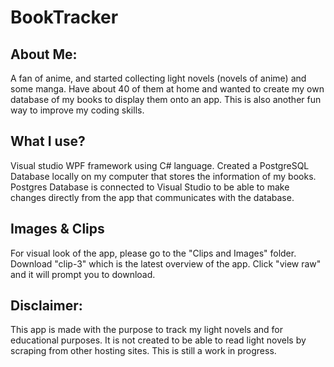 # BookTracker

## About Me:
A fan of anime, and started collecting light novels (novels of anime) and some manga. Have about 40 of them at home and wanted to create my own database of my books to display them onto an app. This is also another fun way to improve my coding skills.

## What I use?
Visual studio WPF framework using C# language. Created a PostgreSQL Database locally on my computer that stores the information of my books. Postgres Database is connected to Visual Studio to be able to make changes directly from the app that communicates with the database.

## Images & Clips
For visual look of the app, please go to the "Clips and Images" folder. Download "clip-3" which is the latest overview of the app. Click "view raw" and it will prompt you to download.

## Disclaimer:
This app is made with the purpose to track my light novels and for educational purposes. It is not created to be able to read light novels by scraping from other hosting sites. This is still a work in progress.


